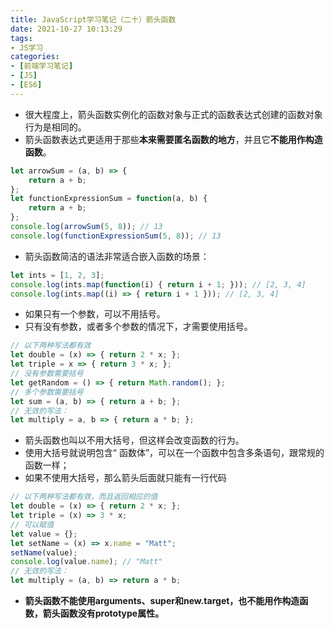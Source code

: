 ```yaml
---
title: JavaScript学习笔记（二十）箭头函数
date: 2021-10-27 10:13:29
tags:
- JS学习
categories:
- [前端学习笔记]
- [JS]
- [ES6]
---
```


* 很大程度上，箭头函数实例化的函数对象与正式的函数表达式创建的函数对象行为是相同的。
* 箭头函数表达式更适用于那些**本来需要匿名函数的地方**，并且它**不能用作构造函数**。

```js
let arrowSum = (a, b) => { 
    return a + b; 
}; 
let functionExpressionSum = function(a, b) { 
    return a + b; 
}; 
console.log(arrowSum(5, 8)); // 13 
console.log(functionExpressionSum(5, 8)); // 13
```

* 箭头函数简洁的语法非常适合嵌入函数的场景：

```js
let ints = [1, 2, 3]; 
console.log(ints.map(function(i) { return i + 1; })); // [2, 3, 4] 
console.log(ints.map((i) => { return i + 1 })); // [2, 3, 4] 
```

* 如果只有一个参数，可以不用括号。
* 只有没有参数，或者多个参数的情况下，才需要使用括号。

```js
// 以下两种写法都有效
let double = (x) => { return 2 * x; }; 
let triple = x => { return 3 * x; }; 
// 没有参数需要括号
let getRandom = () => { return Math.random(); }; 
// 多个参数需要括号
let sum = (a, b) => { return a + b; }; 
// 无效的写法：
let multiply = a, b => { return a * b; }; 
```

* 箭头函数也叫以不用大括号，但这样会改变函数的行为。
* 使用大括号就说明包含“ 函数体”，可以在一个函数中包含多条语句，跟常规的函数一样；
* 如果不使用大括号，那么箭头后面就只能有一行代码

```js
// 以下两种写法都有效，而且返回相应的值
let double = (x) => { return 2 * x; }; 
let triple = (x) => 3 * x; 
// 可以赋值
let value = {}; 
let setName = (x) => x.name = "Matt"; 
setName(value); 
console.log(value.name); // "Matt" 
// 无效的写法：
let multiply = (a, b) => return a * b; 
```

* **箭头函数不能使用arguments、super和new.target，也不能用作构造函数，箭头函数没有prototype属性。**